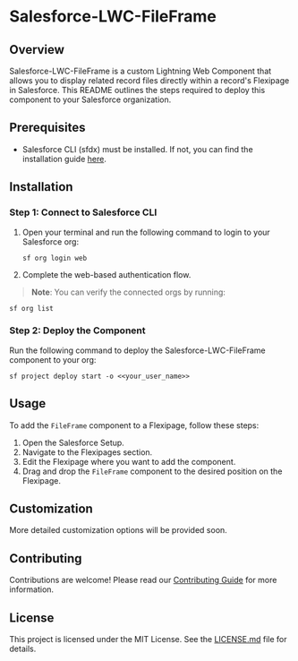 # Salesforce-LWC-FileFrame

## Overview

Salesforce-LWC-FileFrame is a custom Lightning Web Component that allows you to display related record files directly within a record's Flexipage in Salesforce. This README outlines the steps required to deploy this component to your Salesforce organization.

## Prerequisites

- Salesforce CLI (sfdx) must be installed. If not, you can find the installation guide [here](https://developer.salesforce.com/docs/atlas.en-us.sfdx_setup.meta/sfdx_setup/sfdx_setup_install_cli.htm).

## Installation

### Step 1: Connect to Salesforce CLI

1. Open your terminal and run the following command to login to your Salesforce org:
   ```
   sf org login web
   ```
2. Complete the web-based authentication flow.

> **Note**: You can verify the connected orgs by running:

`sf org list`

### Step 2: Deploy the Component

Run the following command to deploy the Salesforce-LWC-FileFrame component to your org:

`sf project deploy start -o <<your_user_name>>`

## Usage

To add the `FileFrame` component to a Flexipage, follow these steps:

1. Open the Salesforce Setup.
2. Navigate to the Flexipages section.
3. Edit the Flexipage where you want to add the component.
4. Drag and drop the `FileFrame` component to the desired position on the Flexipage.

## Customization

More detailed customization options will be provided soon.

## Contributing

Contributions are welcome! Please read our [Contributing Guide](CONTRIBUTING.md) for more information.

## License

This project is licensed under the MIT License. See the [LICENSE.md](LICENSE.md) file for details.
